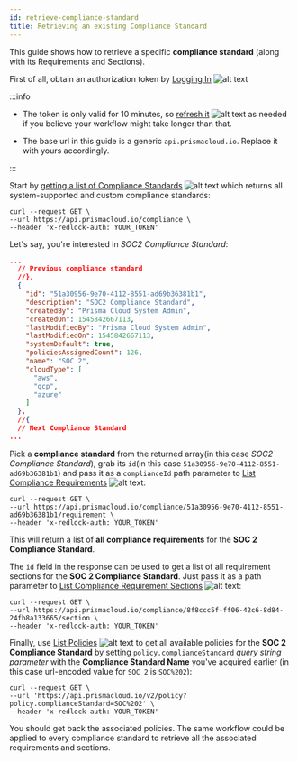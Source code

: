 ```yaml
---
id: retrieve-compliance-standard
title: Retrieving an existing Compliance Standard
---
```


This guide shows how to retrieve a specific **compliance standard** (along with its Requirements and Sections).

First of all, obtain an authorization token by [Logging In](/cspm/api/app-login/) ![alt text](/icons/api-icon-pan-dev.svg)

:::info

* The token is only valid for 10 minutes, so [refresh it](/cspm/api/extend-session/) ![alt text](/icons/api-icon-pan-dev.svg) as needed if you believe your workflow might take longer than that.

* The base url in this guide is a generic `api.prismacloud.io`. Replace it with yours accordingly.

:::

Start by [getting a list of Compliance Standards](/cspm/api/get-all-standards/) ![alt text](/icons/api-icon-pan-dev.svg) which returns all system-supported and custom compliance standards:

```console
curl --request GET \
--url https://api.prismacloud.io/compliance \
--header 'x-redlock-auth: YOUR_TOKEN'
```

Let's say, you're interested in *SOC2 Compliance Standard*:
```json
...
  // Previous compliance standard
  //},
  {
    "id": "51a30956-9e70-4112-8551-ad69b36381b1",
    "description": "SOC2 Compliance Standard",
    "createdBy": "Prisma Cloud System Admin",
    "createdOn": 1545842667113,
    "lastModifiedBy": "Prisma Cloud System Admin",
    "lastModifiedOn": 1545842667113,
    "systemDefault": true,
    "policiesAssignedCount": 126,
    "name": "SOC 2",
    "cloudType": [
      "aws",
      "gcp",
      "azure"
    ]
  },
  //{
  // Next Compliance Standard
...
```

Pick a **compliance standard** from the returned array(in this case *SOC2 Compliance Standard*), grab its `id`(in this case `51a30956-9e70-4112-8551-ad69b36381b1`) and pass it as a `complianceId` path parameter to [List Compliance Requirements](/cspm/api/get-requirements/) ![alt text](/icons/api-icon-pan-dev.svg):

```
curl --request GET \
--url https://api.prismacloud.io/compliance/51a30956-9e70-4112-8551-ad69b36381b1/requirement \
--header 'x-redlock-auth: YOUR_TOKEN'
```

This will return a list of **all compliance requirements** for the **SOC 2 Compliance Standard**.

The `id` field in the response can be used to get a list of all requirement sections for the **SOC 2 Compliance Standard**. Just pass it as a path parameter to [List Compliance Requirement Sections](/cspm/api/get-sections/) ![alt text](/icons/api-icon-pan-dev.svg):

```
curl --request GET \
--url https://api.prismacloud.io/compliance/8f8ccc5f-ff06-42c6-8d84-24fb8a133665/section \
--header 'x-redlock-auth: YOUR_TOKEN'
```

Finally, use [List Policies](/cspm/api/get-policies-v-2/) ![alt text](/icons/api-icon-pan-dev.svg) to get all available policies for the **SOC 2 Compliance Standard** by setting `policy.complianceStandard` *query string parameter* with the **Compliance Standard Name** you've acquired earlier (in this case url-encoded value for `SOC 2` is `SOC%202`):

```
curl --request GET \
--url 'https://api.prismacloud.io/v2/policy?policy.complianceStandard=SOC%202' \
--header 'x-redlock-auth: YOUR_TOKEN'
```

You should get back the associated policies. The same workflow could be applied to every compliance standard to retrieve all the associated requirements and sections.
